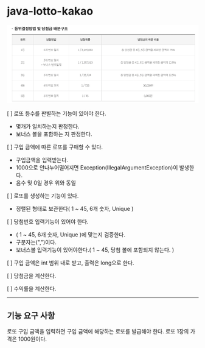 # java-lotto-kakao

![img.png](img.png)

[ ] 로또 등수를 판별하는 기능이 있어야 한다.
- 몇개가 일치하는지 판정한다.
- 보너스 볼을 포함하는 지 판정한다.

[ ] 구입 금액에 따른 로또를 구매할 수 있다.
 - 구입금액을 입력받는다. 
 - 1000으로 안나누어떨어지면 Exception(IllegalArgumentException)이 발생한다.
 - 음수 및 0일 경우 위와 동일

[ ] 로또를 생성하는 기능이 있다.
 - 정렬된 형태로 보관한다( 1 ~ 45, 6개 숫자, Unique )

[ ] 당첨번호 입력기능이 있어야 한다.
 - ( 1 ~ 45, 6개 숫자, Unique )에 맞는지 검증한다.
 - 구분자는(",")이다.
 - 보너스볼 입력기능이 있어야한다.( 1 ~ 45, 당첨 볼에 포함되지 않는다. )

[ ] 구입 금액은 int 범위 내로 받고, 출력은 long으로 한다.

[ ] 당첨금을 계산한다.

[ ] 수익률을 계산한다.




 





---

## 기능 요구 사항
로또 구입 금액을 입력하면 구입 금액에 해당하는 로또를 발급해야 한다.
로또 1장의 가격은 1000원이다.
